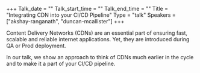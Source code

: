 +++
Talk_date = ""
Talk_start_time = ""
Talk_end_time = ""
Title = "Integrating CDN into your CI/CD Pipeline"
Type = "talk"
Speakers = ["akshay-ranganath", "duncan-mcallister"]
+++

Content Delivery Networks (CDNs) are an essential part of ensuring fast, scalable and reliable internet applications. Yet, they are introduced during QA or Prod deployment.

In our talk, we show an approach to think of CDNs much earlier in the cycle and to make it a part of your CI/CD pipeline.
